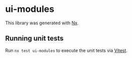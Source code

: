 # ui-modules

This library was generated with [Nx](https://nx.dev).

## Running unit tests

Run `nx test ui-modules` to execute the unit tests via [Vitest](https://vitest.dev/).
